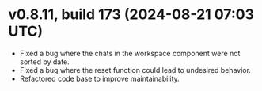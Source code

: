 # v0.8.11, build 173 (2024-08-21 07:03 UTC)
- Fixed a bug where the chats in the workspace component were not sorted by date.
- Fixed a bug where the reset function could lead to undesired behavior.
- Refactored code base to improve maintainability.